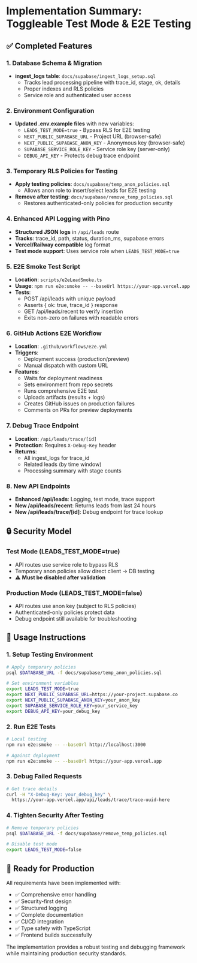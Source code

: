 # Implementation Summary: Toggleable Test Mode & E2E Testing

## ✅ Completed Features

### 1. Database Schema & Migration
- **ingest_logs table**: `docs/supabase/ingest_logs_setup.sql`
  - Tracks lead processing pipeline with trace_id, stage, ok, details
  - Proper indexes and RLS policies
  - Service role and authenticated user access

### 2. Environment Configuration
- **Updated .env.example files** with new variables:
  - `LEADS_TEST_MODE=true` - Bypass RLS for E2E testing
  - `NEXT_PUBLIC_SUPABASE_URL` - Project URL (browser-safe)
  - `NEXT_PUBLIC_SUPABASE_ANON_KEY` - Anonymous key (browser-safe)  
  - `SUPABASE_SERVICE_ROLE_KEY` - Service role key (server-only)
  - `DEBUG_API_KEY` - Protects debug trace endpoint

### 3. Temporary RLS Policies for Testing
- **Apply testing policies**: `docs/supabase/temp_anon_policies.sql`
  - Allows anon role to insert/select leads for E2E testing
- **Remove after testing**: `docs/supabase/remove_temp_policies.sql` 
  - Restores authenticated-only policies for production security

### 4. Enhanced API Logging with Pino
- **Structured JSON logs** in `/api/leads` route
- **Tracks**: trace_id, path, status, duration_ms, supabase errors
- **Vercel/Railway compatible** log format
- **Test mode support**: Uses service role when `LEADS_TEST_MODE=true`

### 5. E2E Smoke Test Script
- **Location**: `scripts/e2eLeadSmoke.ts`
- **Usage**: `npm run e2e:smoke -- --baseUrl https://your-app.vercel.app`
- **Tests**:
  - POST /api/leads with unique payload
  - Asserts { ok: true, trace_id } response
  - GET /api/leads/recent to verify insertion
  - Exits non-zero on failures with readable errors

### 6. GitHub Actions E2E Workflow  
- **Location**: `.github/workflows/e2e.yml`
- **Triggers**: 
  - Deployment success (production/preview)
  - Manual dispatch with custom URL
- **Features**:
  - Waits for deployment readiness
  - Sets environment from repo secrets
  - Runs comprehensive E2E test
  - Uploads artifacts (results + logs)
  - Creates GitHub issues on production failures
  - Comments on PRs for preview deployments

### 7. Debug Trace Endpoint
- **Location**: `/api/leads/trace/[id]`
- **Protection**: Requires `X-Debug-Key` header
- **Returns**: 
  - All ingest_logs for trace_id
  - Related leads (by time window)
  - Processing summary with stage counts

### 8. New API Endpoints
- **Enhanced /api/leads**: Logging, test mode, trace support
- **New /api/leads/recent**: Returns leads from last 24 hours  
- **New /api/leads/trace/[id]**: Debug endpoint for trace lookup

## 🔒 Security Model

### Test Mode (LEADS_TEST_MODE=true)
- API routes use service role to bypass RLS
- Temporary anon policies allow direct client → DB testing
- ⚠️ **Must be disabled after validation**

### Production Mode (LEADS_TEST_MODE=false)  
- API routes use anon key (subject to RLS policies)
- Authenticated-only policies protect data
- Debug endpoint still available for troubleshooting

## 📖 Usage Instructions

### 1. Setup Testing Environment
```bash
# Apply temporary policies
psql $DATABASE_URL -f docs/supabase/temp_anon_policies.sql

# Set environment variables
export LEADS_TEST_MODE=true
export NEXT_PUBLIC_SUPABASE_URL=https://your-project.supabase.co
export NEXT_PUBLIC_SUPABASE_ANON_KEY=your_anon_key
export SUPABASE_SERVICE_ROLE_KEY=your_service_key
export DEBUG_API_KEY=your_debug_key
```

### 2. Run E2E Tests
```bash
# Local testing
npm run e2e:smoke -- --baseUrl http://localhost:3000

# Against deployment
npm run e2e:smoke -- --baseUrl https://your-app.vercel.app
```

### 3. Debug Failed Requests
```bash
# Get trace details
curl -H "X-Debug-Key: your_debug_key" \
  https://your-app.vercel.app/api/leads/trace/trace-uuid-here
```

### 4. Tighten Security After Testing
```bash
# Remove temporary policies  
psql $DATABASE_URL -f docs/supabase/remove_temp_policies.sql

# Disable test mode
export LEADS_TEST_MODE=false
```

## 🚀 Ready for Production

All requirements have been implemented with:
- ✅ Comprehensive error handling
- ✅ Security-first design  
- ✅ Structured logging
- ✅ Complete documentation
- ✅ CI/CD integration
- ✅ Type safety with TypeScript
- ✅ Frontend builds successfully

The implementation provides a robust testing and debugging framework while maintaining production security standards.